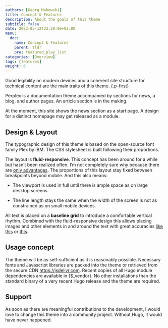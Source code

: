 ```yaml
---
authors: [Georg Makowski]
title: Concept & Features
description: About the goals of this theme
subtitle: false
date: 2022-05-12T22:29:06+02:00 
menu:
  doc:
    name: Concept & Features
    parent: tldr
    pre: featured_play_list
categories: [Overview]
tags: [features]
weight: 6
---
```


Good legibility on modern devices and a coherent site structure for technical content are the main traits of this theme.
{.p-first} <!--more-->

Perplex is a documentation theme accompanied by sections for news, a blog, and author pages. An article section is in the making.

At the moment, this site shows the news section as a start page. A design for a distinct homepage may get released as a module.

## Design & Layout

The typographic design of this theme is based on the open-source font family Plex by IBM. The CSS stylesheet is built following their proportions.

The layout is **fluid-responsive**. This concept has been around for a while but hasn’t been realized often. I’m not completely sure why because there are [only advantages](/blog/accessibility-of-fluid-typography). The proportions of this layout stay fixed between breakpoints beyond mobile. And this also means:

- The viewport is used in full until there is ample space as on large desktop screens.

- The line length stays the same when the width of the screen is not as constrained as on small mobile devices.

All text is placed on a **baseline grid** to introduce a comfortable vertical rhythm. Combined with the fluid-responsive design this allows placing images and other elements in and around the text with great accuracies [like this](/blog/image/stand-alone) or [this](/doc/basic/image/inline).

## Usage concept

The theme will be as self-sufficient as it is reasonably possible. Necessary fonts and Javascript libraries are packed into the theme or retrieved from the secure CDN <https://jsdelivr.com>. Recent copies of all Hugo module dependencies are available in {$_vendor}. No other installations than the standard binary of a very recent Hugo release and the theme are required.

## Support

As soon as there are meaningful contributions to the development, I would love to change this theme into a community project. Without Hugo, it would have never happened.
